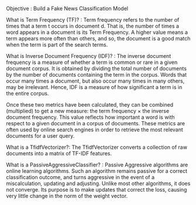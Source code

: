 Objective : Build a Fake News Classification Model

What is Term Frequency (TF)? : Term frequency refers to the number of
times that a term t occurs in document d. That is, the number of times a
word appears in a document is its Term Frequency. A higher value means a
term appears more often than others, and so, the document is a good
match when the term is part of the search terms.

What is Inverse Document Frequency (IDF)? : The inverse document
frequency is a measure of whether a term is common or rare in a given
document corpus. It is obtained by dividing the total number of
documents by the number of documents containing the term in the corpus.
Words that occur many times a document, but also occur many times in
many others, may be irrelevant. Hence, IDF is a measure of how
significant a term is in the entire corpus.

Once these two metrics have been calculated, they can be combined
(multiplied) to get a new measure: the term frequency × the inverse
document frequency. This value reflects how important a word is with
respect to a given document in a corpus of documents. These metrics are
often used by online search engines in order to retrieve the most
relevant documents for a user query.

What is a TfidfVectorizer?: The TfidfVectorizer converts a collection of
raw documents into a matrix of TF-IDF features.

What is a PassiveAggressiveClassifier? : Passive Aggressive algorithms
are online learning algorithms. Such an algorithm remains passive for a
correct classification outcome, and turns aggressive in the event of a
miscalculation, updating and adjusting. Unlike most other algorithms, it
does not converge. Its purpose is to make updates that correct the loss,
causing very little change in the norm of the weight vector.
